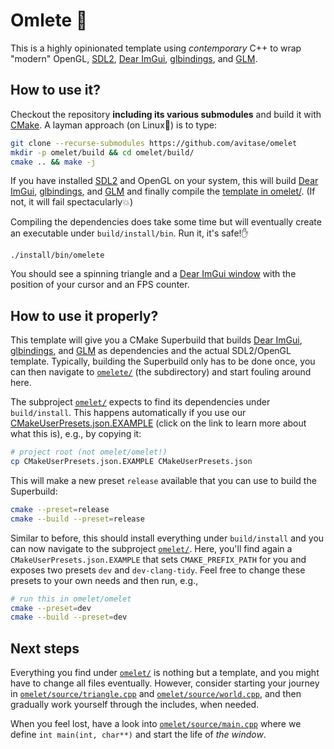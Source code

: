# Omlete 🍳

This is a highly opinionated template using *contemporary* C++ to wrap "modern"
OpenGL, [SDL2][1], [Dear ImGui][2], [glbindings][3], and [GLM][4].

## How to use it?

Checkout the repository **including its various submodules** and build it with [CMake][5]. A layman approach (on Linux🐧)
is to type:

```bash
git clone --recurse-submodules https://github.com/avitase/omelet
mkdir -p omelet/build && cd omelet/build/
cmake .. && make -j
```

If you have installed [SDL2][1] and OpenGL on your system, this will build [Dear ImGui][2], [glbindings][3],
and [GLM][4] and finally compile the [template in omelet/](omelet/). (If not, it will fail spectacularly💥)

Compiling the dependencies does take some time but will eventually create an executable under `build/install/bin`. Run
it, it's safe!✋

```
./install/bin/omelete
```

You should see a spinning triangle and a [Dear ImGui window][2] with the position of your cursor and an FPS counter.

## How to use it properly?

This template will give you a CMake Superbuild that builds [Dear ImGui][2], [glbindings][3], and [GLM][4] as
dependencies and the actual SDL2/OpenGL template. Typically, building the Superbuild only has to be done once, you can
then navigate to [`omelete/`](omelet/) (the subdirectory) and start fouling around here.

The subproject [`omelet/`](omelet/) expects to find its dependencies under `build/install`. This happens automatically
if you use our [CMakeUserPresets.json.EXAMPLE][6] (click on the link to learn more about what this is), e.g., by copying
it:

```bash
# project root (not omelet/omelet!)
cp CMakeUserPresets.json.EXAMPLE CMakeUserPresets.json
```

This will make a new preset `release` available that you can use to build the Superbuild:

```bash
cmake --preset=release
cmake --build --preset=release
```

Similar to before, this should install everything under `build/install` and you can now navigate to the subproject [
`omelet/`](omelet/).
Here, you'll find again a `CMakeUserPresets.json.EXAMPLE` that sets `CMAKE_PREFIX_PATH` for you and exposes two
presets `dev` and `dev-clang-tidy`. Feel free to change these presets to your own needs and then run, e.g.,

```bash
# run this in omelet/omelet
cmake --preset=dev
cmake --build --preset=dev
```

## Next steps

Everything you find under [`omelet/`](omelet) is nothing but a template, and you might have to change all files
eventually. However, consider starting your journey in [`omelet/source/triangle.cpp`](omelet/source/triangle.cpp) and [
`omelet/source/world.cpp`](omelet/source/world.cpp), and then gradually work yourself through the includes, when needed.

When you feel lost, have a look into [`omelet/source/main.cpp`](omelet/source/main.cpp) where we define
`int main(int, char**)` and start the life of *the window*.

[1]: https://libsdl.org/

[2]: https://github.com/ocornut/imgui

[3]: https://github.com/cginternals/glbinding

[4]: https://github.com/g-truc/glm

[5]: https://cmake.org/

[6]: https://cmake.org/cmake/help/latest/manual/cmake-presets.7.html

